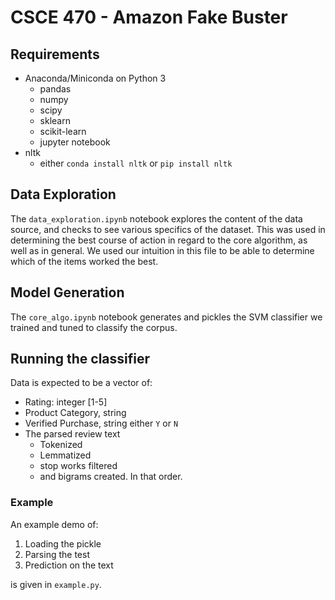 # CSCE 470 - Amazon Fake Buster
## Requirements
- Anaconda/Miniconda on Python 3
  - pandas
  - numpy
  - scipy
  - sklearn
  - scikit-learn
  - jupyter notebook
- nltk
  - either `conda install nltk` or `pip install nltk`

## Data Exploration
The `data_exploration.ipynb` notebook explores the content of the data source, and checks to see various specifics of the dataset. This was used in determining the best course of action in regard to the core algorithm, as well as in general. We used our intuition in this file to be able to determine which of the items worked the best.

## Model Generation
The `core_algo.ipynb` notebook generates and pickles the SVM classifier we trained and tuned to classify the corpus. 

## Running the classifier
Data is expected to be a vector of:
- Rating: integer [1-5]
- Product Category, string
- Verified Purchase, string either `Y` or `N`
- The parsed review text
  - Tokenized
  - Lemmatized
  - stop works filtered
  - and bigrams created.
In that order.

### Example  
An example demo of:
1. Loading the pickle
2. Parsing the test
3. Prediction on the text

is given in `example.py`.

